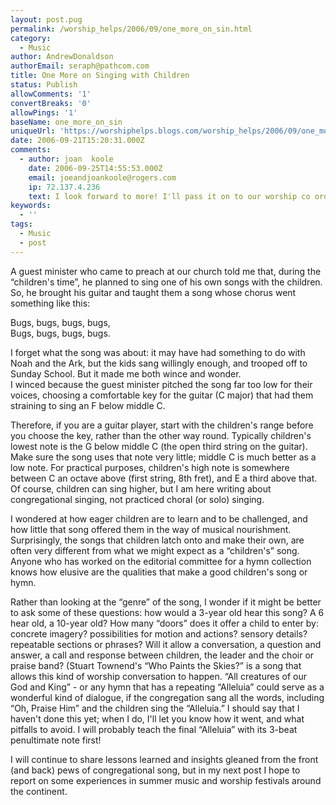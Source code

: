 ```yaml
---
layout: post.pug
permalink: /worship_helps/2006/09/one_more_on_sin.html 
category:
  - Music
author: AndrewDonaldson
authorEmail: seraph@pathcom.com
title: One More on Singing with Children
status: Publish
allowComments: '1'
convertBreaks: '0'
allowPings: '1'
baseName: one_more_on_sin
uniqueUrl: 'https://worshiphelps.blogs.com/worship_helps/2006/09/one_more_on_sin.html '
date: 2006-09-21T15:20:31.000Z
comments:
  - author: joan  koole
    date: 2006-09-25T14:55:53.000Z
    email: joeandjoankoole@rogers.com
    ip: 72.137.4.236
    text: I look forward to more! I'll pass it on to our worship co ordinator.
keywords:
  - ''
tags:
  - Music
  - post
---
```

A guest minister who came to preach at our church told me that, during the “children's time”, he planned to sing one of his own songs with the children. So, he brought his guitar and taught them a song whose chorus went something like this:

Bugs, bugs, bugs, bugs,  
Bugs, bugs, bugs, bugs.

I forget what the song was about: it may have had something to do with Noah and the Ark, but the kids sang willingly enough, and trooped off to Sunday School. But it made me both wince and wonder.  
I winced because the guest minister pitched the song far too low for their voices, choosing a comfortable key for the guitar (C major) that had them straining to sing an F below middle C.

Therefore, if you are a guitar player, start with the children's range before you choose the key, rather than the other way round. Typically children's lowest note is the G below middle C (the open third string on the guitar). Make sure the song uses that note very little; middle C is much better as a low note. For practical purposes, children's high note is somewhere between C an octave above (first string, 8th fret), and E a third above that. Of course, children can sing higher, but I am here writing about congregational singing, not practiced choral (or solo) singing.

I wondered at how eager children are to learn and to be challenged, and how little that song offered them in the way of musical nourishment. Surprisingly, the songs that children latch onto and make their own, are often very different from what we might expect as a “children's” song. Anyone who has worked on the editorial committee for a hymn collection knows how elusive are the qualities that make a good children's song or hymn.

Rather than looking at the “genre” of the song, I wonder if it might be better to ask some of these questions: how would a 3-year old hear this song? A 6 hear old, a 10-year old? How many “doors” does it offer a child to enter by: concrete imagery? possibilities for motion and actions? sensory details? repeatable sections or phrases? Will it allow a conversation, a question and answer, a call and response between children, the leader and the choir or praise band? (Stuart Townend's “Who Paints the Skies?” is a song that allows this kind of worship conversation to happen. “All creatures of our God and King” - or any hymn that has a repeating “Alleluia” could serve as a wonderful kind of dialogue, if the congregation sang all the words, including “Oh, Praise Him” and the children sing the “Alleluia.” I should say that I haven't done this yet; when I do, I'll let you know how it went, and what pitfalls to avoid. I will probably teach the final “Alleluia” with its 3-beat penultimate note first!

I will continue to share lessons learned and insights gleaned from the front (and back) pews of congregational song, but in my next post I hope to report on some experiences in summer music and worship festivals around the continent.